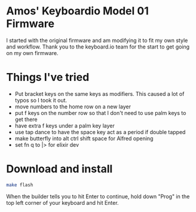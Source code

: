 # Amos' Keyboardio Model 01 Firmware

I started with the original firmware and am modifying it to fit my own
style and workflow. Thank you to the keyboard.io team for the start to
get going on my own firmware.

# Things I've tried

 * Put bracket keys on the same keys as modifiers. This caused a lot of
   typos so I took it out.
 * move numbers to the home row on a new layer
 * put f keys on the number row so that I don't need to use palm keys to
   get there
 * have extra f keys under a palm key layer
 * use tap dance to have the space key act as a period if double tapped
 * make butterfly into alt ctrl shift space for Alfred opening
 * set fn q to |> for elixir dev

# Download and install

```sh
make flash
```

When the builder tells you to hit Enter to continue, hold down "Prog" in the top left corner of your keyboard and hit Enter.
